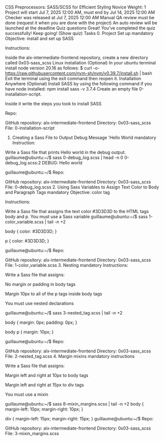 CSS Preprocessors: SASS/SCSS for Efficient Styling
 Novice
 Weight: 1
 Project will start Jul 7, 2025 12:00 AM, must end by Jul 14, 2025 12:00 AM
 Checker was released at Jul 7, 2025 12:00 AM
 Manual QA review must be done (request it when you are done with the project)
 An auto review will be launched at the deadline
Quiz questions
Great! You've completed the quiz successfully! Keep going! (Show quiz)
Tasks
0. Project Set up
mandatory
Objective: install and set up SASS

Instructions:

Inside the alx-intermediate-frontend repository, create a new directory called 0x03-sass_scss
Linux installation (Optional)
In your ubuntu terminal install node version 20.16 as follows:
$ curl -o- https://raw.githubusercontent.com/nvm-sh/nvm/v0.39.7/install.sh | bash
Exit the terminal using the exit command then reopen it.
Installation Anywhere (Optional)
Install SASS by using the following command if you have node installed:
npm install sass -v 3.7.4
Create an empty file 0-installation-script.

Inside it write the steps you took to install SASS

Repo:

GitHub repository: alx-intermediate-frontend
Directory: 0x03-sass_scss
File: 0-installation-script
1. Creating a Sass File to Output Debug Message 'Hello World
mandatory
Instruction:

Write a Sass file that prints Hello world in the debug output.
guillaume@ubuntu:~/$ sass 0-debug_log.scss | head -n 0
0-debug_log.scss:2 DEBUG: Hello world

guillaume@ubuntu:~/$ 
Repo:

GitHub repository: alx-intermediate-frontend
Directory: 0x03-sass_scss
File: 0-debug_log.scss
2. Using Sass Variables to Assign Text Color to Body and Paragraph Tags
mandatory
Objective: color tag

Instructions:

Write a Sass file that assigns the text color #3D3D3D to the HTML tags body and p.
You must use a Sass variable
guillaume@ubuntu:~/$ sass 1-color_variable.scss | tail -n +2

body {
  color: #3D3D3D; 
}

p {
  color: #3D3D3D;
}

guillaume@ubuntu:~/$ 
Repo:

GitHub repository: alx-intermediate-frontend
Directory: 0x03-sass_scss
File: 1-color_variable.scss
3. Nesting
mandatory
Instructions:

Write a Sass file that assigns:

No margin or padding in body tags

Margin 10px to all of the p tags inside body tags

You must use nested declarations

guillaume@ubuntu:~/$ sass 3-nested_tag.scss | tail -n +2

body {
  margin: 0px;
  padding: 0px; 
}

body p {
  margin: 10px; 
}

guillaume@ubuntu:~/$
Repo:

GitHub repository: alx-intermediate-frontend
Directory: 0x03-sass_scss
File: 2-nested_tag.scss
4. Margin mixins
mandatory
instructions

Write a Sass file that assigns:

Margin left and right at 10px to body tags

Margin left and right at 15px to div tags

You must use a mixin

guillaume@ubuntu:~/$ sass 8-mixin_margins.scss | tail -n +2
body {
  margin-left: 10px;
  margin-right: 10px; }

div {
  margin-left: 15px;
  margin-right: 15px; }
guillaume@ubuntu:~/$
Repo:

GitHub repository: alx-intermediate-frontend
Directory: 0x03-sass_scss
File: 3-mixin_margins.scss
